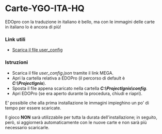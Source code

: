 # Carte-YGO-ITA-HQ
EDOpro con la traduzione in italiano è bello, ma con le immagini delle carte in italiano lo è ancora di più!

### Link utili
+ [Scarica il file user_config](https://mega.nz/file/g5hDyDSS#hTTrt36zscv27AsS9Vg3MNtsErVgzF-1qZOoULAcVSE)

### Istruzioni
+ Scarica il file *user_config.json* tramite il link MEGA.
+ Apri la cartella relativa a EDOPro (il percorso di default è _**C:\ProjectIgnis**_).
+ Sposta il file appena scaricato nella cartella _**C:\ProjectIgnis\config**_.
+ Apri EDOPro (se era aperto durante la procedura, chiudi e riapri).

E' possibile che alla prima installazione le immagini impieghino un po' di tempo per essere scaricate.

Il gioco **NON** sarà utilizzabile per tutta la durata dell'installazione; in seguito, però, si aggiornerà automaticamente con le nuove carte e non sarà più necessario scaricarle.
